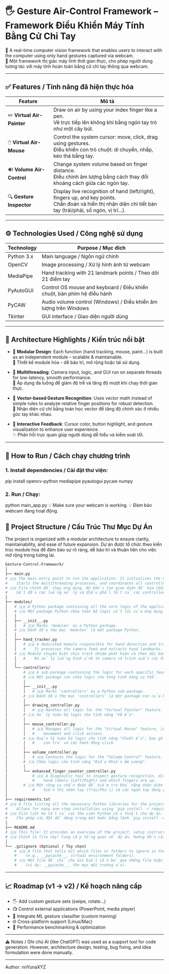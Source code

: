 # 🖐️ Gesture Air-Control Framework – Framework Điều Khiển Máy Tính Bằng Cử Chỉ Tay

🎯 A real-time computer vision framework that enables users to interact with the computer using only hand gestures captured via webcam.  
🎯 Một framework thị giác máy tính thời gian thực, cho phép người dùng tương tác với máy tính hoàn toàn bằng cử chỉ tay thông qua webcam.

---

## ✅ Features / Tính năng đã hiện thực hóa

| Feature | Mô tả |
|--------|------|
| ✏️ **Virtual Air-Painter** | Draw on air by using your index finger like a pen. <br> Vẽ trực tiếp lên không khí bằng ngón tay trỏ như một cây bút. |
| 🖱️ **Virtual Air-Mouse** | Control the system cursor: move, click, drag using gestures. <br> Điều khiển con trỏ chuột: di chuyển, nhấp, kéo thả bằng tay. |
| 🔊 **Volume Air-Control** | Change system volume based on finger distance. <br> Điều chỉnh âm lượng bằng cách thay đổi khoảng cách giữa các ngón tay. |
| 🔍 **Gesture Inspector** | Display live recognition of hand (left/right), fingers up, and key points. <br> Chẩn đoán và hiển thị nhận diện chi tiết bàn tay (trái/phải, số ngón, vị trí...). |

---

## ⚙️ Technologies Used / Công nghệ sử dụng

| Technology | Purpose / Mục đích |
|-----------|---------------------|
| Python 3.x | Main language / Ngôn ngữ chính |
| OpenCV | Image processing / Xử lý hình ảnh từ webcam |
| MediaPipe | Hand tracking with 21 landmark points / Theo dõi 21 điểm tay |
| PyAutoGUI | Control OS mouse and keyboard / Điều khiển chuột, bàn phím hệ điều hành |
| PyCAW | Audio volume control (Windows) / Điều khiển âm lượng trên Windows |
| Tkinter | GUI interface / Giao diện người dùng |

---

## 🧠 Architecture Highlights / Kiến trúc nổi bật

- 🧩 **Modular Design**: Each function (hand tracking, mouse, paint...) is built as an independent module – scalable & maintainable.  
  🎯 Thiết kế module hóa – dễ bảo trì, mở rộng hoặc tái sử dụng.
  
- 🔄 **Multithreading**: Camera input, logic, and GUI run on separate threads for low-latency, smooth performance.  
  🚀 Áp dụng đa luồng để giảm độ trễ và tăng độ mượt khi chạy thời gian thực.

- 📐 **Vector-based Gesture Recognition**: Uses vector math instead of simple rules to analyze relative finger positions for robust detection.  
  🧠 Nhận diện cử chỉ bằng toán học vector để tăng độ chính xác ở nhiều góc tay khác nhau.

- 🎨 **Interactive Feedback**: Cursor color, button highlight, and gesture visualization to enhance user experience.  
  ✨ Phản hồi trực quan giúp người dùng dễ hiểu và kiểm soát tốt.

---

## 🚀 How to Run / Cách chạy chương trình

### 1. Install dependencies / Cài đặt thư viện: 
pip install opencv-python mediapipe pyautogui pycaw numpy
### 2. Run / Chạy: 
python main_app.py
💡 Make sure your webcam is working.
💡 Đảm bảo webcam đang hoạt động.
## 📂 Project Structure / Cấu Trúc Thư Mục Dự Án
The project is organized with a modular architecture to ensure clarity, maintainability, and ease of future expansion.
Dự án được tổ chức theo kiến trúc module hóa để đảm bảo sự rõ ràng, dễ bảo trì và thuận tiện cho việc mở rộng trong tương lai.
```bash
Gesture-Control-Framework/
│
├── main.py
# 🇬🇧 The main entry point to run the application. It initializes the GUI (Tkinter),
#    starts the multithreading processes, and coordinates all controllers.
# 🇻🇳 File chính để chạy ứng dụng. Nó khởi tạo giao diện đồ họa (GUI),
#    bắt đầu các luồng xử lý và điều phối tất cả các controller.
│
├── modules/
│   # 🇬🇧 A Python package containing all the core logic of the application.
│   # 🇻🇳 Một package Python chứa toàn bộ logic cốt lõi của ứng dụng.
│   │
│   ├── __init__.py
│   │   # 🇬🇧 Marks 'modules' as a Python package.
│   # 🇻🇳 Đánh dấu thư mục 'modules' là một package Python.
│   │
│   ├── hand_tracker.py
│   │   # 🇬🇧 A dedicated module responsible for hand detection and tracking using MediaPipe.
│   │   #    It processes the camera feed and extracts hand landmarks.
│   # 🇻🇳 Module chuyên biệt chịu trách nhiệm phát hiện và theo dõi bàn tay bằng MediaPipe.
│   │   #    Nó xử lý luồng hình ảnh từ camera và trích xuất các điểm mốc của bàn tay.
│   │
│   └── controllers/
│       # 🇬🇧 A sub-package containing the logic for each specific feature.
│       # 🇻🇳 Một package con chứa logic cho từng tính năng cụ thể.
│       │
│       ├── __init__.py
│       │   # 🇬🇧 Marks 'controllers' as a Python sub-package.
│       # 🇻🇳 Đánh dấu thư mục 'controllers' là một package con của Python.
│       │
│       ├── drawing_controller.py
│       │   # 🇬🇧 Handles all logic for the "Virtual Painter" feature.
│       # 🇻🇳 Xử lý toàn bộ logic cho tính năng "Vẽ Ảo".
│       │
│       ├── mouse_controller.py
│       │   # 🇬🇧 Manages all logic for the "Virtual Mouse" feature, including cursor
│       │   #    movement and click actions.
│       # 🇻🇳 Quản lý toàn bộ logic cho tính năng "Chuột Ảo", bao gồm di chuyển
│       │   #    con trỏ và các hành động click.
│       │
│       ├── volume_controller.py
│       │   # 🇬🇧 Contains the logic for the "Volume Control" feature.
│       # 🇻🇳 Chứa logic cho tính năng "Điều Khiển Âm Lượng".
│       │
│       └── enhanced_finger_counter_controller.py
│           # 🇬🇧 A diagnostic tool to inspect gesture recognition, displaying
│           #    hand labels (Left/Right) and which fingers are up.
│       # 🇻🇳 Một công cụ chẩn đoán để kiểm tra khả năng nhận diện cử chỉ,
│           #    hiển thị nhãn tay (Trái/Phải) và các ngón tay đang giơ.
│
├── requirements.txt
# 🇬🇧 A file listing all the necessary Python libraries for the project.
#    Allows for easy one-step installation using `pip install -r requirements.txt`.
# 🇻🇳 File liệt kê tất cả các thư viện Python cần thiết cho dự án.
#    Cho phép cài đặt dễ dàng trong một bước bằng lệnh `pip install -r requirements.txt`.
│
├── README.md
# 🇬🇧 This file! It provides an overview of the project, setup instructions, and usage guide.
# 🇻🇳 Chính là file này! Cung cấp tổng quan về dự án, hướng dẫn cài đặt và sử dụng.
│
└── .gitignore (Optional / Tùy chọn)
    # 🇬🇧 A file that tells Git which files or folders to ignore in the project
    #    (e.g., __pycache__, virtual environment folders).
    # 🇻🇳 Một file để chỉ cho Git biết cần bỏ qua những file hoặc thư mục nào
    #    (ví dụ: __pycache__, thư mục môi trường ảo).
```
---

## 📈 Roadmap (v1 → v2) / Kế hoạch nâng cấp
- 🖐️ Add custom gesture sets (swipe, rotate…)
- 📺 Control external applications (PowerPoint, media player)
- 🧠 Integrate ML gesture classifier (custom training)
- 🌐 Cross-platform support (Linux/Mac)
- 🧪 Performance benchmarking & optimization

---

⚠️ Notes / Ghi chú
AI (like ChatGPT) was used as a support tool for code generation. However, architecture design, testing, bug fixing, and idea formulation were done manually.

---

Author: nnYunaXYZ
